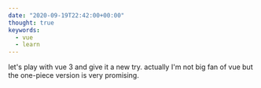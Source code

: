```yaml
---
date: "2020-09-19T22:42:00+00:00"
thought: true
keywords: 
  - vue
  - learn
---
```


let's play with vue 3 and give it a new try. actually I'm not big fan of vue but the one-piece version is very
promising.
